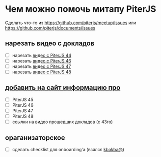 # Чем можно помочь митапу PiterJS
Сделать что-то из https://github.com/piterjs/meetup/issues
или https://github.com/piterjs/documents/issues

## нарезать видео с докладов
  - [ ] нарезать [видео с PiterJS 44](https://www.youtube.com/watch?v=IEZmQCJFOog)
  - [ ] нарезать [видео с PiterJS 46](https://www.youtube.com/watch?v=FMNLN5YIE_M)
  - [ ] нарезать [видео с PiterJS 47](https://www.youtube.com/watch?v=pev6g_oysUs)
  - [ ] нарезать [видео с PiterJS 48](https://www.youtube.com/watch?v=ANbnQhxos-A)

## [добавить на сайт информацию про](https://github.com/piterjs/piterjs#внесение-данных)
  - [ ] PiterJS 45
  - [ ] PiterJS 46
  - [ ] PiterJS 47
  - [ ] PiterJS 48
  - [ ] ссылки на видео прошедших докладов (с 43го)
  
## ораганизаторское
  - [ ] сделать checklist для onboarding'а (взялся [kbakba@](http://github.com/kbakba))
